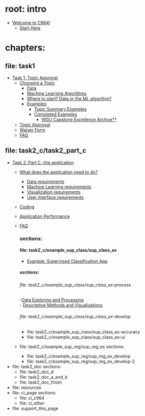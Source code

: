 
# root: intro
- [Welcome to C964!](#welcome-to-c964)
  - [Start Here](#start-here)

# chapters:

## file: task1
- [Task 1: Topic Approval](#task-1-topic-approval)
  - [Choosing a Topic](#choosing-a-topic)
    - [Data](#data)
    - [Machine Learning Algorithms](#machine-learning-algorithms)
    - [Where to start? Data or the ML algorithm?](#where-to-start-data-or-the-ml-algorithm)
    - [Examples](#examples)
      - [Topic Summary Examples](#topic-summary-examples)
      - [Completed Examples](#completed-examples)
        - [WGU Capstone Excellence Archive\*\*](#wgu-capstone-excellence-archive)
  - [Topic Approval](#topic-approval)
  - [Waiver Form](#waiver-form)
  - [FAQ](#faq)

## file: task2_c/task2_part_c
- [Task 2: Part C -the application](#task-2-part-c--the-application)
  - [What does the application need to do?](#what-does-the-application-need-to-do)
    - [Data requirements](#data-requirements)
    - [Machine Learning requirements](#machine-learning-requirements)
    - [Visualization requirements](#visualization-requirements)
    - [User interface requirements](#user-interface-requirements)
  - [Coding](#coding)
  - [Application Performance](#application-performance)
  - [FAQ](#faq)
  
    ### sections:
    #### file: task2_c/example_sup_class/sup_class_ex
    - [Example: Supervised Classification App](#toc1_)

    ##### sections:
    ###### file: task2_c/example_sup_class/sup_class_ex-process
    -[Data Exploring and Processing](#toc1_1_)    
        - [Descriptive Methods and Visualizations](#toc1_1_1_)
    ###### file: task2_c/example_sup_class/sup_class_ex-develop
    - file: task2_c/example_sup_class/sup_class_ex-accuracy
    - file: task2_c/example_sup_class/sup_class_ex-ui
  - file: task2_c/example_sup_reg/sup_reg_ex
    sections:
    - file: task2_c/example_sup_reg/sup_reg_ex_develop
    - file: task2_c/example_sup_reg/sup_reg_ex_develop-2
- file: task2_doc
  sections:
  - file: task2_doc_d
  - file: task2_doc_a_and_b
  - file: task2_doc_finish
- file: resources
- file: ci_page
  sections:
  - file: ci_c964
  - file: ci_other
- file: support_this_page
